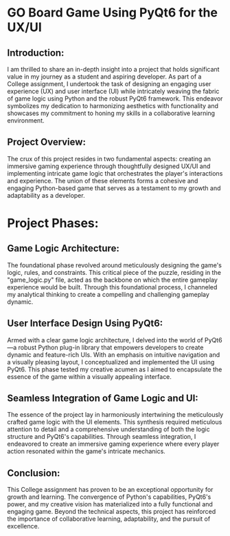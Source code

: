 # GO Board Game Using PyQt6 for the UX/UI

## Introduction:
I am thrilled to share an in-depth insight into a project that holds significant value in my journey as a student and aspiring developer. As part of a College assignment, I undertook the task of designing an engaging user experience (UX) and user interface (UI) while intricately weaving the fabric of game logic using Python and the robust PyQt6 framework. This endeavor symbolizes my dedication to harmonizing aesthetics with functionality and showcases my commitment to honing my skills in a collaborative learning environment.

## Project Overview:
The crux of this project resides in two fundamental aspects: creating an immersive gaming experience through thoughtfully designed UX/UI and implementing intricate game logic that orchestrates the player's interactions and experience. The union of these elements forms a cohesive and engaging Python-based game that serves as a testament to my growth and adaptability as a developer.

# Project Phases:

## Game Logic Architecture:
The foundational phase revolved around meticulously designing the game's logic, rules, and constraints. This critical piece of the puzzle, residing in the "game_logic.py" file, acted as the backbone on which the entire gameplay experience would be built. Through this foundational process, I channeled my analytical thinking to create a compelling and challenging gameplay dynamic.

## User Interface Design Using PyQt6:
Armed with a clear game logic architecture, I delved into the world of PyQt6—a robust Python plug-in library that empowers developers to create dynamic and feature-rich UIs. With an emphasis on intuitive navigation and a visually pleasing layout, I conceptualized and implemented the UI using PyQt6. This phase tested my creative acumen as I aimed to encapsulate the essence of the game within a visually appealing interface.

## Seamless Integration of Game Logic and UI:
The essence of the project lay in harmoniously intertwining the meticulously crafted game logic with the UI elements. This synthesis required meticulous attention to detail and a comprehensive understanding of both the logic structure and PyQt6's capabilities. Through seamless integration, I endeavored to create an immersive gaming experience where every player action resonated within the game's intricate mechanics.

## Conclusion:
This College assignment has proven to be an exceptional opportunity for growth and learning. The convergence of Python's capabilities, PyQt6's power, and my creative vision has materialized into a fully functional and engaging game. Beyond the technical aspects, this project has reinforced the importance of collaborative learning, adaptability, and the pursuit of excellence.
